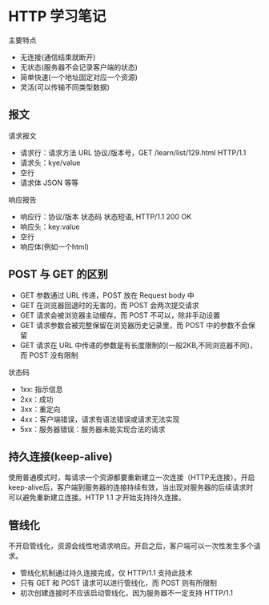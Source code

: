 # HTTP 学习笔记

主要特点
- 无连接(通信结束就断开)
- 无状态(服务器不会记录客户端的状态)
- 简单快速(一个地址固定对应一个资源)
- 灵活(可以传输不同类型数据)

## 报文
请求报文

- 请求行：请求方法 URL 协议/版本号，GET /learn/list/129.html HTTP/1.1
- 请求头：kye/value
- 空行
- 请求体 JSON 等等

响应报告

- 响应行：协议/版本 状态码 状态短语, HTTP/1.1 200 OK 
- 响应头：key:value
- 空行
- 响应体(例如一个html)


## POST 与 GET 的区别
- GET 参数通过 URL 传递，POST 放在 Request body 中
- GET 在浏览器回退时的无害的，而 POST 会两次提交请求
- GET 请求会被浏览器主动缓存，而 POST 不可以，除非手动设置
- GET 请求参数会被完整保留在浏览器历史记录里，而 POST 中的参数不会保留
- GET 请求在 URL 中传递的参数是有长度限制的(一般2KB,不同浏览器不同)，而 POST 没有限制

状态码
- 1xx: 指示信息
- 2xx：成功
- 3xx：重定向
- 4xx：客户端错误，请求有语法错误或请求无法实现
- 5xx：服务器错误：服务器未能实现合法的请求

## 持久连接(keep-alive)
使用普通模式时，每请求一个资源都要重新建立一次连接（HTTP无连接）。开启keep-alive后，客户端到服务器的连接持续有效，当出现对服务器的后续请求时
可以避免重新建立连接。HTTP 1.1 才开始支持持久连接。

## 管线化
不开启管线化，资源会线性地请求响应。开启之后，客户端可以一次性发生多个请求。

- 管线化机制通过持久连接完成，仅 HTTP/1.1 支持此技术
- 只有 GET 和 POST 请求可以进行管线化，而 POST 则有所限制
- 初次创建连接时不应该启动管线化，因为服务器不一定支持 HTTP/1.1
